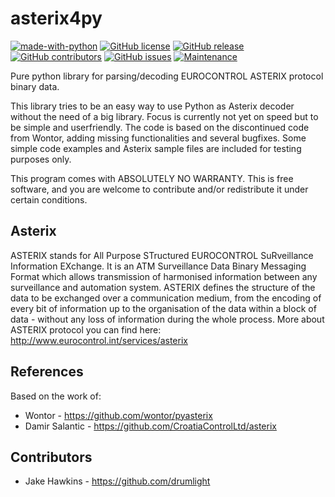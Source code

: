 # asterix4py

[![made-with-python](https://img.shields.io/badge/Made%20with-Python-1f425f.svg)](https://www.python.org/)
[![GitHub license](https://img.shields.io/github/license/Naereen/StrapDown.js.svg)](https://github.com/Naereen/StrapDown.js/blob/master/LICENSE)
[![GitHub release](https://img.shields.io/github/release/Naereen/StrapDown.js.svg)](https://GitHub.com/Naereen/StrapDown.js/releases/)
[![GitHub contributors](https://img.shields.io/github/contributors/Naereen/StrapDown.js.svg)](https://GitHub.com/Naereen/StrapDown.js/graphs/contributors/)
[![GitHub issues](https://img.shields.io/github/issues/Naereen/StrapDown.js.svg)](https://GitHub.com/Naereen/StrapDown.js/issues/)
[![Maintenance](https://img.shields.io/badge/Maintained%3F-yes-green.svg)](https://GitHub.com/Naereen/StrapDown.js/graphs/commit-activity)




Pure python library for parsing/decoding EUROCONTROL ASTERIX protocol binary data.

This library tries to be an easy way to use Python as Asterix decoder without the need of a big library. Focus is currently not yet on speed but to be simple and userfriendly.
The code is based on the discontinued code from Wontor, adding missing functionalities and several bugfixes.  Some simple code examples and Asterix sample files are included for testing purposes only.

This program comes with ABSOLUTELY NO WARRANTY. This is free software, and you are welcome to contribute and/or redistribute it under certain conditions.


## Asterix

ASTERIX stands for All Purpose STructured EUROCONTROL SuRveillance Information EXchange. It is an ATM Surveillance Data Binary Messaging Format which allows transmission of harmonised information between any surveillance and automation system. ASTERIX defines the structure of the data to be exchanged over a communication medium, from the encoding of every bit of information up to the organisation of the data within a block of data - without any loss of information during the whole process. More about ASTERIX protocol you can find here: http://www.eurocontrol.int/services/asterix


## References

Based on the work of:
- Wontor - https://github.com/wontor/pyasterix
- Damir Salantic - https://github.com/CroatiaControlLtd/asterix


## Contributors
- Jake Hawkins - https://github.com/drumlight
